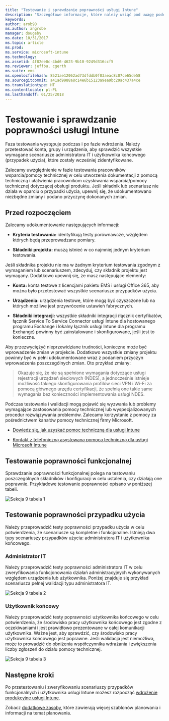 ```yaml
---
title: "Testowanie i sprawdzanie poprawności usługi Intune"
description: "Szczegółowe informacje, które należy wziąć pod uwagę podczas testowania i weryfikowania opartego tylko na chmurze usługi Intune w danym środowisku."
keywords: 
author: arob98
ms.author: angrobe
manager: dougeby
ms.date: 10/31/2017
ms.topic: article
ms.prod: 
ms.service: microsoft-intune
ms.technology: 
ms.assetid: 4f82ee0c-4bd6-4623-9b10-9249d316ccf5
ms.reviewer: jeffbu, cgerth
ms.suite: ems
ms.openlocfilehash: 8521ae12062ad73dfddb0f03aeac8c07ce65de58
ms.sourcegitcommit: a41ad9988a8c14e6b15123a9ea9bc29ac437a4ce
ms.translationtype: HT
ms.contentlocale: pl-PL
ms.lasthandoff: 01/25/2018
---
```

# <a name="intune-testing-and-validation"></a>Testowanie i sprawdzanie poprawności usługi Intune

Faza testowania występuje podczas i po fazie wdrożenia. Należy przetestować konta, grupy i urządzenia, aby sprawdzić wszystkie wymagane scenariusze administratora IT i użytkownika końcowego (przypadek użycia), które zostały wcześniej zidentyfikowane.

Zalecamy uwzględnienie w fazie testowania pracowników wsparcia/pomocy technicznej w celu utworzenia dokumentacji z pomocą techniczną i ułatwienia pracownikom uzyskiwania wsparcia/pomocy technicznej dotyczącej obsługi produktu. Jeśli składnik lub scenariusz nie działa w oparciu o przypadki użycia, upewnij się, że udokumentowano niezbędne zmiany i podano przyczynę dokonanych zmian.

## <a name="before-you-begin"></a>Przed rozpoczęciem

Zalecamy udokumentowanie następujących informacji:

-   **Kryteria testowania:** identyfikują testy porównawcze, względem których będą przeprowadzane pomiary.

-   **Składniki projektu:** muszą istnieć w co najmniej jednym kryterium testowania.

Jeśli składnika projektu nie ma w żadnym kryterium testowania zgodnym z wymaganiem lub scenariuszem, zdecyduj, czy składnik projektu jest wymagany. Dodatkowo upewnij się, że masz następujące elementy:

-   **Konta:** konta testowe z licencjami pakietu EMS i usługi Office 365, aby można było przetestować wszystkie scenariusze przypadków użycia.

-   **Urządzenia:** urządzenia testowe, które mogą być czyszczone lub na których możliwe jest przywrócenie ustawień fabrycznych.

-   **Składniki integracji:** wszystkie składniki integracji (łącznik certyfikatów, łącznik Service To Service Connector usługi Intune dla hostowanego programu Exchange i lokalny łącznik usługi Intune dla programu Exchange) powinny być zainstalowane i skonfigurowane, jeśli jest to konieczne.

Aby przezwyciężyć nieprzewidziane trudności, konieczne może być wprowadzenie zmian w projekcie. Dodatkowo wszystkie zmiany projektu powinny być w pełni udokumentowane wraz z podaniem przyczyn wprowadzenia poszczególnych zmian. Oto przykład zmiany:

<blockquote>Okazuje się, że nie są spełnione wymagania dotyczące usługi rejestracji urządzeń sieciowych (NDES), a jednocześnie istnieje możliwość takiego skonfigurowania profilów sieci VPN i Wi-Fi za pomocą głównego urzędu certyfikacji, że spełnią one takie same wymagania bez konieczności implementowania usługi NDES.</blockquote>

Podczas testowania i walidacji mogą pojawić się wyzwania lub problemy wymagające zastosowania pomocy technicznej lub wyspecjalizowanych procedur rozwiązywania problemów. Zalecamy korzystanie z pomocy za pośrednictwem kanałów pomocy technicznej firmy Microsoft.

-   [Dowiedz się, jak uzyskać pomoc techniczną dla usługi Intune](get-support.md)

-   [Kontakt z telefoniczną asystowaną pomocą techniczną dla usługi Microsoft Intune](/intune-classic/troubleshoot/contact-assisted-phone-support-for-microsoft-intune)

## <a name="functional-validation-testing"></a>Testowanie poprawności funkcjonalnej

Sprawdzanie poprawności funkcjonalnej polega na testowaniu poszczególnych składników i konfiguracji w celu ustalenia, czy działają one poprawnie. Przykładowe testowanie poprawności opisano w poniższej tabeli.

![Sekcja 9 tabela 1](./media/section-9-image-1-table.PNG)

## <a name="use-case-validation-testing"></a>Testowanie poprawności przypadku użycia

Należy przeprowadzić testy poprawności przypadku użycia w celu potwierdzenia, że scenariusze są kompletne i funkcjonalne. Istnieją dwa typy scenariuszy przypadków użycia: administratora IT i użytkownika końcowego.

### <a name="it-admin"></a>Administrator IT

Należy przeprowadzić testy poprawności administratora IT w celu zweryfikowania funkcjonowania działań administracyjnych wykonywanych względem urządzenia lub użytkownika. Poniżej znajduje się przykład scenariusza pełnej walidacji typu administratora IT.

![Sekcja 9 tabela 2](./media/section-9-image-2-table.PNG)

### <a name="end-user"></a>Użytkownik końcowy

Należy przeprowadzić testy poprawności użytkownika końcowego w celu potwierdzenia, że środowisko pracy użytkownika końcowego jest zgodne z oczekiwaniami i jest prawidłowo prezentowane w całej komunikacji użytkownika. Ważne jest, aby sprawdzić, czy środowisko pracy użytkownika końcowego jest poprawne. Jeśli walidacja jest niemożliwa, może to prowadzić do obniżenia współczynnika wdrażania i zwiększenia liczby zgłoszeń do działu pomocy technicznej.

![Sekcja 9 tabela 3](./media/section-9-image-3-table.PNG)

## <a name="next-steps"></a>Następne kroki

Po przetestowaniu i zweryfikowaniu scenariuszy przypadków funkcjonalnych i użytkownika usługi Intune możesz rozpocząć [wdrożenie produkcyjne usługi Intune](planning-guide-rollout-plan.md).

Zobacz [dodatkowe zasoby](planning-guide-resources.md), które zawierają więcej szablonów planowania i informacji na temat planowania.
